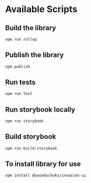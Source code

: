 # Available Scripts

## Build the library

``` bash
npm run rollup
```

## Publish the library

``` bash
npm publish
```

## Run tests

``` bash
npm run test
```

## Run storybook locally

``` bash
npm run storybook
```

## Build storybook

``` bash
npm run build-storybook
```

## To install library for use

``` bash
npm install @iwunduchuks/invasion-ui
```
